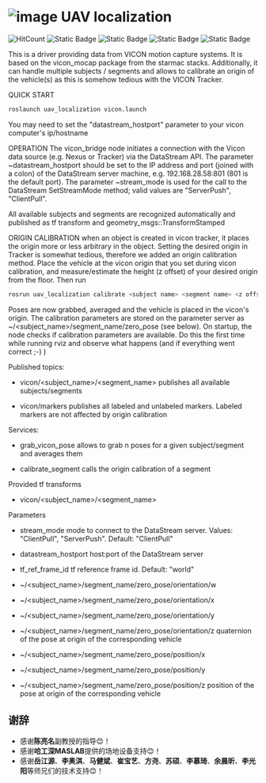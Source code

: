 # ![image](https://github.com/HuaYuXiao/uav_localization/assets/117464811/f6645056-5279-414b-a0fc-fb93702229fc) UAV localization

![HitCount](https://img.shields.io/endpoint?url=https%3A%2F%2Fhits.dwyl.com%2FHuaYuXiao%2Fuav_localization.json%3Fcolor%3Dpink)
![Static Badge](https://img.shields.io/badge/ROS-melodic-22314E?logo=ros)
![Static Badge](https://img.shields.io/badge/Ubuntu-18.04.6-E95420?logo=ubuntu)
![Static Badge](https://img.shields.io/badge/C%2B%2B-14-00599C?logo=cplusplus)
![Static Badge](https://img.shields.io/badge/NVIDIA-Jetson_Nano-76B900?LOGO=nvidia)

This is a driver providing data from VICON motion capture systems. It is based on the vicon_mocap package from the starmac stacks. Additionally, it can handle multiple subjects / segments and allows to calibrate an origin of the vehicle(s) as this is somehow tedious with the VICON Tracker.

QUICK START

```bash
roslaunch uav_localization vicon.launch
```

You may need to set the "datastream_hostport" parameter to your vicon computer's ip/hostname

OPERATION
The vicon_bridge node initiates a connection with the Vicon data source (e.g. Nexus or Tracker) via the DataStream API. The parameter ~datastream_hostport should be set to the IP address and port (joined with a colon) of the DataStream server machine, e.g. 192.168.28.58:801 (801 is the default port). The parameter ~stream_mode is used for the call to the DataStream SetStreamMode method; valid values are "ServerPush", "ClientPull". 

All available subjects and segments are recognized automatically and published as tf transform and geometry_msgs::TransformStamped

ORIGIN CALIBRATION
when an object is created in vicon tracker, it places the origin more or less arbitrary in the object. Setting the desired origin in Tracker is somewhat tedious, therefore we added an origin calibration method. 
Place the vehicle at the vicon origin that you set during vicon calibration, and measure/estimate the height (z offset) of your desired origin from the floor. Then run 

```bash
rosrun uav_localization calibrate <subject name> <segment name> <z offset>
```

Poses are now grabbed, averaged and the vehicle is placed in the vicon's origin. The calibration parameters are stored on the parameter server as ~/<subject_name>/segment_name/zero_pose (see below). On startup, the node checks if calibration parameters are available. Do this the first time while running rviz and observe what happens (and if everything went correct ;-) )  


Published topics: 
- vicon/<subject_name>/<segment_name>
  publishes all available subjects/segments
  
- vicon/markers
  publishes all labeled and unlabeled markers. Labeled markers are not affected by origin calibration
  
Services:
- grab_vicon_pose
  allows to grab n poses for a given subject/segment and averages them
  
- calibrate_segment
  calls the origin calibration of a segment
  
Provided tf transforms
- vicon/<subject_name>/<segment_name>

Parameters
- stream_mode
  mode to connect to the DataStream server. Values: "ClientPull", "ServerPush". Default: "ClientPull"
- datastream_hostport
  host:port of the DataStream server
- tf_ref_frame_id
  tf reference frame id. Default: "world"
  
- ~/<subject_name>/segment_name/zero_pose/orientation/w
- ~/<subject_name>/segment_name/zero_pose/orientation/x
- ~/<subject_name>/segment_name/zero_pose/orientation/y
- ~/<subject_name>/segment_name/zero_pose/orientation/z
  quaternion of the pose at origin of the corresponding vehicle
  
- ~/<subject_name>/segment_name/zero_pose/position/x
- ~/<subject_name>/segment_name/zero_pose/position/y
- ~/<subject_name>/segment_name/zero_pose/position/z
  position of the pose at origin of the corresponding vehicle


## 谢辞
- 感谢**陈亮名**副教授的指导😊！
- 感谢**哈工深MASLAB**提供的场地设备支持😊！
- 感谢**岳江源**、**李奥淇**、**马健斌**、**崔宝艺**、**方尧**、**苏硕**、**李慕琦**、**余晨昕**、**李光阳**等师兄们的技术支持😊！
